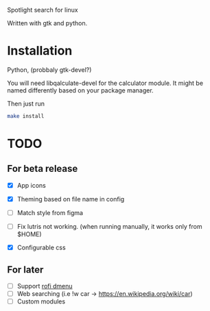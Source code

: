 Spotlight search for linux

Written with gtk and python. 


# Installation
Python, (probbaly gtk-devel?)

You will need libqalculate-devel for the calculator module.
It might be named differently based on your package manager.

Then just run
```sh
make install
```


# TODO
## For beta release

- [x] App icons
- [x] Theming based on file name in config
- [ ] Match style from figma
- [ ] Fix lutris not working. (when running manually, it works only from $HOME)
- [x] Configurable css


## For later
- [ ] Support [rofi dmenu](https://github.com/davatorium/rofi/wiki/dmenu_specs)
- [ ] Web searching (i.e !w car -> https://en.wikipedia.org/wiki/car)
- [ ] Custom modules
